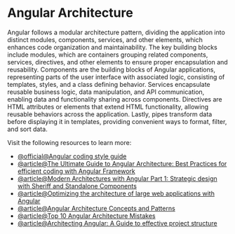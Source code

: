 # Angular Architecture

Angular follows a modular architecture pattern, dividing the application into distinct modules, components, services, and other elements, which enhances code organization and maintainability. The key building blocks include modules, which are containers grouping related components, services, directives, and other elements to ensure proper encapsulation and reusability. Components are the building blocks of Angular applications, representing parts of the user interface with associated logic, consisting of templates, styles, and a class defining behavior. Services encapsulate reusable business logic, data manipulation, and API communication, enabling data and functionality sharing across components. Directives are HTML attributes or elements that extend HTML functionality, allowing reusable behaviors across the application. Lastly, pipes transform data before displaying it in templates, providing convenient ways to format, filter, and sort data.

Visit the following resources to learn more:

- [@official@Angular coding style guide](https://angular.dev/style-guide)
- [@article@The Ultimate Guide to Angular Architecture: Best Practices for efficient coding with Angular Framework](https://angulardive.com/blog/the-ultimate-guide-to-angular-architecture-best-practices-for-efficient-coding-with-angular-framework/)
- [@article@Modern Architectures with Angular Part 1: Strategic design with Sheriff and Standalone Components](https://www.angulararchitects.io/en/blog/modern-architectures-with-angular-part-1-strategic-design-with-sheriff-and-standalone-components/)
- [@article@Optimizing the architecture of large web applications with Angular](https://albertobasalo.medium.com/optimizing-the-architecture-of-large-web-applications-with-angular-79d03b01a92b)
- [@article@Angular Architecture Concepts and Patterns](https://www.bigscal.com/blogs/frontend/angular-architecture-concepts-and-patterns/)
- [@article@Top 10 Angular Architecture Mistakes](https://angularexperts.io/blog/top-10-angular-architecture-mistakes)
- [@article@Architecting Angular: A Guide to effective project structure](https://medium.com/@nile.bits/architecting-angular-a-guide-to-effective-project-structure-9756bae92262)